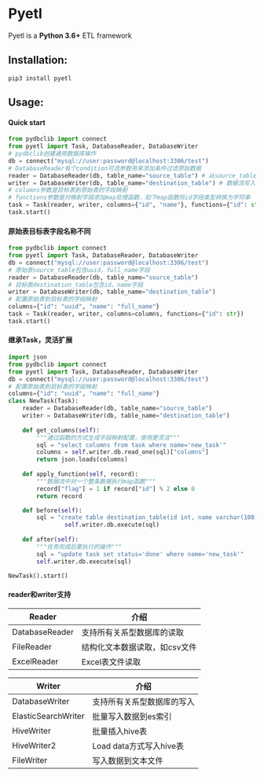 # Pyetl

Pyetl is a **Python 3.6+** ETL framework

## Installation:
```shell script
pip3 install pyetl
```

## Usage:
#### Quick start
```python
from pydbclib import connect
from pyetl import Task, DatabaseReader, DatabaseWriter
# pydbclib创建通用数据库操作
db = connect("mysql://user:password@localhost:3306/test")
# DatabaseReader有个condition可选参数用来添加条件过滤原始数据
reader = DatabaseReader(db, table_name="source_table") # 从source_table表获取数据流
writer = DatabaseWriter(db, table_name="destination_table") # 数据流写入destination_table表
# columns参数是目标表到原始表的字段映射
# functions参数是对映射字段添加map处理函数，如下map函数将id字段类型转换为字符串
task = Task(reader, writer, columns={"id", "name"}, functions={"id": str})
task.start()
```



#### 原始表目标表字段名称不同

```python
from pydbclib import connect
from pyetl import Task, DatabaseReader, DatabaseWriter
db = connect("mysql://user:password@localhost:3306/test")
# 原始表source_table包含uuid，full_name字段
reader = DatabaseReader(db, table_name="source_table")
# 目标表destination_table包含id，name字段
writer = DatabaseWriter(db, table_name="destination_table")
# 配置原始表到目标表的字段映射
columns={"id": "uuid", "name": "full_name"}
task = Task(reader, writer, columns=columns, functions={"id": str})
task.start()
```

#### 继承Task，灵活扩展

```python
import json
from pydbclib import connect
from pyetl import Task, DatabaseReader, DatabaseWriter
db = connect("mysql://user:password@localhost:3306/test")
# 配置原始表到目标表的字段映射
columns={"id": "uuid", "name": "full_name"}
class NewTask(Task):
    reader = DatabaseReader(db, table_name="source_table")
    writer = DatabaseWriter(db, table_name="destination_table")
    
    def get_columns(self):
        """通过函数的方式生成字段映射配置，使用更灵活"""
        sql = "select columns from task where name='new_task'"
        columns = self.writer.db.read_one(sql)["columns"]
        return json.loads(columns)
      
    def apply_function(self, record):
        """数据流中对一个整条数据执行map函数"""
        record["flag"] = 1 if record["id"] % 2 else 0
        return record

    def before(self):
        sql = "create table destination_table(id int, name varchar(100))"
				self.writer.db.execute(sql)
    
    def after(self):
        """任务完成后要执行的操作"""
        sql = "update task set status='done' where name='new_task'"
        self.writer.db.execute(sql)

NewTask().start()
```



#### reader和writer支持

| Reader         | 介绍                          |
| -------------- | ----------------------------- |
| DatabaseReader | 支持所有关系型数据库的读取    |
| FileReader     | 结构化文本数据读取，如csv文件 |
| ExcelReader    | Excel表文件读取               |

| Writer              | 介绍                       |
| ------------------- | -------------------------- |
| DatabaseWriter      | 支持所有关系型数据库的写入 |
| ElasticSearchWriter | 批量写入数据到es索引       |
| HiveWriter          | 批量插入hive表             |
| HiveWriter2         | Load data方式写入hive表    |
| FileWriter          | 写入数据到文本文件         |

 

